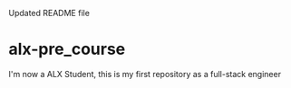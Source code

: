 Updated README file
# alx-pre_course
I'm now a ALX Student, this is my first repository as a full-stack engineer
